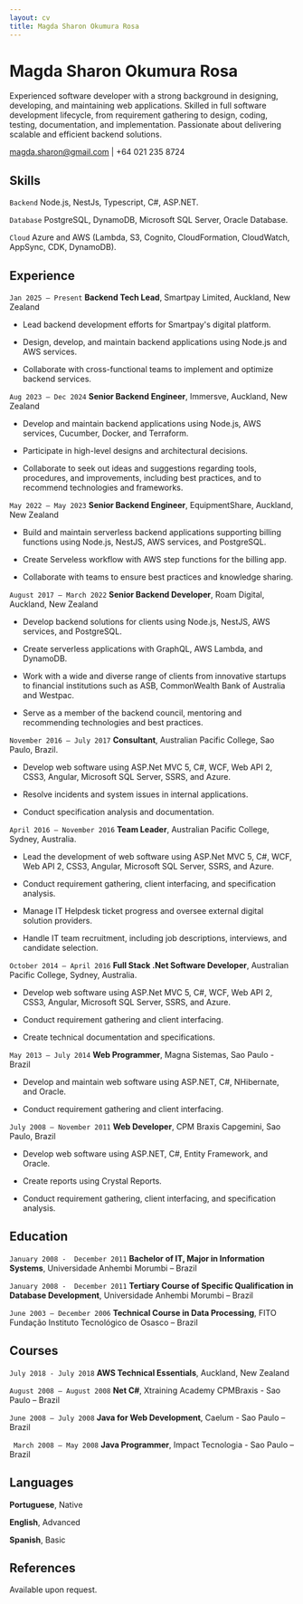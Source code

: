 ```yaml
---
layout: cv
title: Magda Sharon Okumura Rosa
---
```

# Magda Sharon Okumura Rosa
Experienced software developer with a strong background in designing, developing, and maintaining web applications. Skilled in full software development lifecycle, from requirement gathering to design, coding, testing, documentation, and implementation. Passionate about delivering scalable and efficient backend solutions. 

<div id="webaddress">
<a href="magda.sharon@gmail.com">magda.sharon@gmail.com</a>
| +64 021 235 8724
</div>

## Skills

`Backend`
Node.js, NestJs, Typescript, C#, ASP.NET.

`Database`
PostgreSQL, DynamoDB, Microsoft SQL Server, Oracle Database.

`Cloud`
Azure and AWS (Lambda, S3, Cognito, CloudFormation, CloudWatch, AppSync, CDK, DynamoDB).

## Experience

`Jan 2025 – Present`
__Backend Tech Lead__, Smartpay Limited, Auckland, New Zealand

- Lead backend development efforts for Smartpay's digital platform.

- Design, develop, and maintain backend applications using Node.js and AWS services.

- Collaborate with cross-functional teams to implement and optimize backend services.

`Aug 2023 – Dec 2024`
__Senior Backend Engineer__, Immersve, Auckland, New Zealand

- Develop and maintain backend applications using Node.js, AWS services, Cucumber, Docker, and Terraform.
  
- Participate in high-level designs and architectural decisions.

- Collaborate to seek out ideas and suggestions regarding tools, procedures, and improvements, including best practices, and to recommend technologies and frameworks.

`May 2022 – May 2023`
__Senior Backend Engineer__, EquipmentShare, Auckland, New Zealand

- Build and maintain serverless backend applications supporting billing functions using Node.js, NestJS, AWS services, and PostgreSQL.

- Create Serveless workflow with AWS step functions for the billing app.

- Collaborate with teams to ensure best practices and knowledge sharing.


`August 2017 – March 2022`
__Senior Backend Developer__, Roam Digital, Auckland, New Zealand

- Develop backend solutions for clients using Node.js, NestJS, AWS services, and PostgreSQL.

- Create serverless applications with GraphQL, AWS Lambda, and DynamoDB.
  
- Work with a wide and diverse range of clients from innovative startups to financial institutions such as ASB, CommonWealth Bank of Australia and Westpac.

- Serve as a member of the backend council, mentoring and recommending technologies and best practices.


`November 2016 – July 2017`
__Consultant__, Australian Pacific College, Sao Paulo, Brazil.

- Develop web software using ASP.Net MVC 5, C#, WCF, Web API 2, CSS3, Angular, Microsoft SQL Server, SSRS, and Azure.

- Resolve incidents and system issues in internal applications.

- Conduct specification analysis and documentation.


`April 2016 – November 2016`
__Team Leader__, Australian Pacific College, Sydney, Australia.

- Lead the development of web software using ASP.Net MVC 5, C#, WCF, Web API 2, CSS3, Angular, Microsoft SQL Server, SSRS, and Azure.

- Conduct requirement gathering, client interfacing, and specification analysis.

- Manage IT Helpdesk ticket progress and oversee external digital solution providers.

- Handle IT team recruitment, including job descriptions, interviews, and candidate selection.



`October 2014 – April 2016`
__Full Stack .Net Software Developer__, Australian Pacific College, Sydney, Australia.

- Develop web software using ASP.Net MVC 5, C#, WCF, Web API 2, CSS3, Angular, Microsoft SQL Server, SSRS, and Azure.

- Conduct requirement gathering and client interfacing.

- Create technical documentation and specifications.



`May 2013 – July 2014`
__Web Programmer__, Magna Sistemas, Sao Paulo - Brazil

- Develop and maintain web software using ASP.NET, C#, NHibernate, and Oracle.

- Conduct requirement gathering and client interfacing.



`July 2008 – November 2011`
__Web Developer__, CPM Braxis Capgemini, Sao Paulo, Brazil

- Develop web software using ASP.NET, C#, Entity Framework, and Oracle.

- Create reports using Crystal Reports.

- Conduct requirement gathering, client interfacing, and specification analysis.



## Education

`January 2008 -  December 2011`
__Bachelor of IT, Major in Information Systems__, Universidade Anhembi Morumbi – Brazil

`January 2008 -  December 2011`
__Tertiary Course of Specific Qualification in Database Development__, Universidade Anhembi Morumbi – Brazil

`June 2003 – December 2006`
__Technical Course in Data Processing__, FITO Fundação Instituto Tecnológico de Osasco  – Brazil



## Courses

`July 2018 - July 2018`
__AWS Technical Essentials__, Auckland, New Zealand

`August 2008 – August 2008`
__Net C#__, Xtraining Academy CPMBraxis - Sao Paulo  – Brazil

`June 2008 – July 2008`
__Java for Web Development__, Caelum - Sao Paulo  – Brazil

` March 2008 – May 2008`
__Java Programmer__, Impact Tecnologia - Sao Paulo  – Brazil



## Languages

__Portuguese__, Native

__English__, Advanced

__Spanish__, Basic



## References
Available upon request.


<!-- ### Footer

Last updated: Jun 2021 -->



